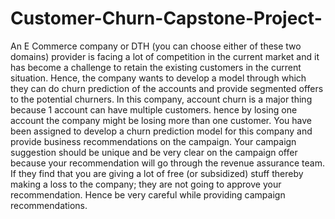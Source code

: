 # Customer-Churn-Capstone-Project-
An E Commerce company or DTH (you can choose either of these two domains) provider is facing a lot of competition in the current market and it has become a challenge to retain the existing customers in the current situation. Hence, the company wants to develop a model through which they can do churn prediction of the accounts and provide segmented offers to the potential churners. In this company, account churn is a major thing because 1 account can have multiple customers. hence by losing one account the company might be losing more than one customer. You have been assigned to develop a churn prediction model for this company and provide business recommendations on the campaign. Your campaign suggestion should be unique and be very clear on the campaign offer because your recommendation will go through the revenue assurance team. If they find that you are giving a lot of free (or subsidized) stuff thereby making a loss to the company; they are not going to approve your recommendation. Hence be very careful while providing campaign recommendations.
